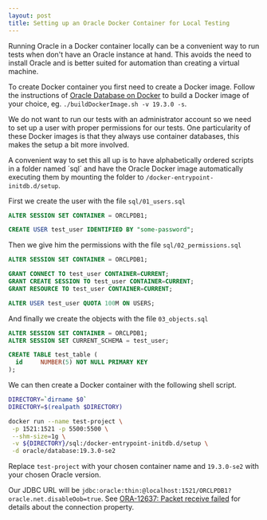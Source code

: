 ```yaml
---
layout: post
title: Setting up an Oracle Docker Container for Local Testing
---
```


Running Oracle in a Docker container locally can be a convenient way to run tests when don't have an Oracle instance at hand. This avoids the need to install Oracle and is better suited for automation than creating a virtual machine.

To create Docker container you first need to create a Docker image. Follow the instructions of [Oracle Database on Docker](https://github.com/oracle/docker-images/tree/master/OracleDatabase/SingleInstance) to build a Docker image of your choice, eg. `./buildDockerImage.sh -v 19.3.0 -s`.

We do not want to run our tests with an administrator account so we need to set up a user with proper permissions for our tests. One particularity of these Docker images is that they always use container databases, this makes the setup a bit more involved.

A convenient way to set this all up is to have alphabetically ordered scripts in a folder named ´sql´ and have the Oracle Docker image automatically executing them by mounting the folder to `/docker-entrypoint-initdb.d/setup`.

First we create the user with the file `sql/01_users.sql`

```sql
ALTER SESSION SET CONTAINER = ORCLPDB1;

CREATE USER test_user IDENTIFIED BY "some-password";
```

Then we give him the permissions with the file `sql/02_permissions.sql`

```sql
ALTER SESSION SET CONTAINER = ORCLPDB1;

GRANT CONNECT TO test_user CONTAINER=CURRENT;
GRANT CREATE SESSION TO test_user CONTAINER=CURRENT;
GRANT RESOURCE TO test_user CONTAINER=CURRENT;

ALTER USER test_user QUOTA 100M ON USERS;
```

And finally we create the objects with the file `03_objects.sql`

```sql
ALTER SESSION SET CONTAINER = ORCLPDB1;
ALTER SESSION SET CURRENT_SCHEMA = test_user;

CREATE TABLE test_table (
  id     NUMBER(5) NOT NULL PRIMARY KEY
);

```

We can then create a Docker container with the following shell script.

```sh
DIRECTORY=`dirname $0`
DIRECTORY=$(realpath $DIRECTORY)

docker run --name test-project \
 -p 1521:1521 -p 5500:5500 \
 --shm-size=1g \
 -v ${DIRECTORY}/sql:/docker-entrypoint-initdb.d/setup \
 -d oracle/database:19.3.0-se2
```

Replace `test-project` with your chosen container name and `19.3.0-se2` with your chosen Oracle version.

Our JDBC URL will be `jdbc:oracle:thin:@localhost:1521/ORCLPDB1?oracle.net.disableOob=true`. See [ORA-12637: Packet receive failed](https://github.com/oracle/docker-images/blob/master/OracleDatabase/SingleInstance/FAQ.md#ora-12637-packet-receive-failed) for details about the connection property.

